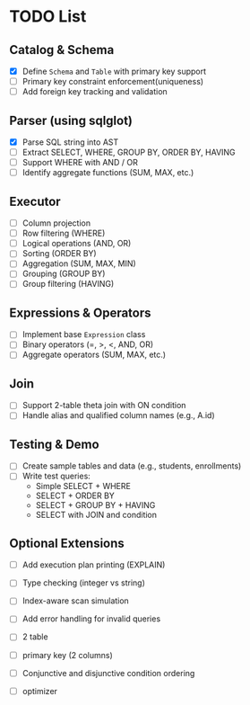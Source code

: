 #  TODO List

## Catalog & Schema
- [x] Define `Schema` and `Table` with primary key support
- [ ] Primary key constraint enforcement(uniqueness)
- [ ] Add foreign key tracking and validation

## Parser (using sqlglot)
- [x] Parse SQL string into AST
- [ ] Extract SELECT, WHERE, GROUP BY, ORDER BY, HAVING
- [ ] Support WHERE with AND / OR
- [ ] Identify aggregate functions (SUM, MAX, etc.)

## Executor
- [ ] Column projection
- [ ] Row filtering (WHERE)
- [ ] Logical operations (AND, OR)
- [ ] Sorting (ORDER BY)
- [ ] Aggregation (SUM, MAX, MIN)
- [ ] Grouping (GROUP BY)
- [ ] Group filtering (HAVING)

## Expressions & Operators
- [ ] Implement base `Expression` class
- [ ] Binary operators (=, >, <, AND, OR)
- [ ] Aggregate operators (SUM, MAX, etc.)

## Join
- [ ] Support 2-table theta join with ON condition
- [ ] Handle alias and qualified column names (e.g., A.id)

## Testing & Demo
- [ ] Create sample tables and data (e.g., students, enrollments)
- [ ] Write test queries:
  - Simple SELECT + WHERE
  - SELECT + ORDER BY
  - SELECT + GROUP BY + HAVING
  - SELECT with JOIN and condition

## Optional Extensions
- [ ] Add execution plan printing (EXPLAIN)
- [ ] Type checking (integer vs string)
- [ ] Index-aware scan simulation
- [ ] Add error handling for invalid queries



- [ ] 2 table 
- [ ] primary key (2 columns)
- [ ] Conjunctive and disjunctive condition ordering
- [ ] optimizer